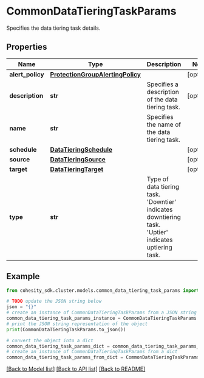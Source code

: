 # CommonDataTieringTaskParams

Specifies the data tiering task details.

## Properties

Name | Type | Description | Notes
------------ | ------------- | ------------- | -------------
**alert_policy** | [**ProtectionGroupAlertingPolicy**](ProtectionGroupAlertingPolicy.md) |  | [optional] 
**description** | **str** | Specifies a description of the data tiering task. | [optional] 
**name** | **str** | Specifies the name of the data tiering task. | 
**schedule** | [**DataTieringSchedule**](DataTieringSchedule.md) |  | [optional] 
**source** | [**DataTieringSource**](DataTieringSource.md) |  | [optional] 
**target** | [**DataTieringTarget**](DataTieringTarget.md) |  | [optional] 
**type** | **str** | Type of data tiering task. &#39;Downtier&#39; indicates downtiering task. &#39;Uptier&#39; indicates uptiering task. | 

## Example

```python
from cohesity_sdk.cluster.models.common_data_tiering_task_params import CommonDataTieringTaskParams

# TODO update the JSON string below
json = "{}"
# create an instance of CommonDataTieringTaskParams from a JSON string
common_data_tiering_task_params_instance = CommonDataTieringTaskParams.from_json(json)
# print the JSON string representation of the object
print(CommonDataTieringTaskParams.to_json())

# convert the object into a dict
common_data_tiering_task_params_dict = common_data_tiering_task_params_instance.to_dict()
# create an instance of CommonDataTieringTaskParams from a dict
common_data_tiering_task_params_from_dict = CommonDataTieringTaskParams.from_dict(common_data_tiering_task_params_dict)
```
[[Back to Model list]](../README.md#documentation-for-models) [[Back to API list]](../README.md#documentation-for-api-endpoints) [[Back to README]](../README.md)


